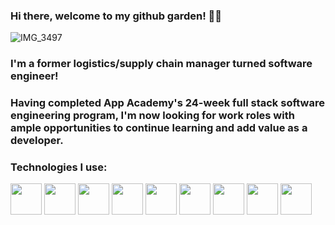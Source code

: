 ### Hi there, welcome to my github garden! 👋🌱


![IMG_3497](https://user-images.githubusercontent.com/93758028/179848897-0b4cdac2-ffd0-4534-95d4-e60a9f7dfab4.jpeg)



### I'm a former logistics/supply chain manager turned software engineer!

### Having completed App Academy's 24-week full stack software engineering program, I'm now looking for work roles with ample opportunities to continue learning and add value as a developer.

### Technologies I use:
<img src="https://cdn.jsdelivr.net/gh/devicons/devicon/icons/python/python-original.svg" height="50px" width="50px" /> <img src="https://cdn.jsdelivr.net/gh/devicons/devicon/icons/javascript/javascript-original.svg" height="50px" width="50px"/> <img src="https://cdn.jsdelivr.net/gh/devicons/devicon/icons/react/react-original.svg" height="50px" width="50px"/> <img src="https://cdn.jsdelivr.net/gh/devicons/devicon/icons/redux/redux-original.svg" height="50px" width="50px"/> <img src="https://cdn.jsdelivr.net/gh/devicons/devicon/icons/postgresql/postgresql-original.svg" height="50px" width="50px"/> <img src="https://cdn.jsdelivr.net/gh/devicons/devicon/icons/sequelize/sequelize-original.svg" height="50px" width="50px"/> <img src="https://cdn.jsdelivr.net/gh/devicons/devicon/icons/git/git-original.svg" height="50px" width="50px"/> <img src="https://cdn.jsdelivr.net/gh/devicons/devicon/icons/html5/html5-original.svg" height="50px" width="50px"/> <img src="https://cdn.jsdelivr.net/gh/devicons/devicon/icons/css3/css3-original.svg" height="50px" width="50px"/>













<!--
**RyanKagrise/RyanKagrise** is a ✨ _special_ ✨ repository because its `README.md` (this file) appears on your GitHub profile.

Python JavaScript React Redux Flask Express.js Postgres Sequelize Git HTML5 CSS3 Heroku Docker
Here are some ideas to get you started:

- 🔭 I’m currently working on ...
- 🌱 I’m currently learning ...
- 👯 I’m looking to collaborate on ...
- 🤔 I’m looking for help with ...
- 💬 Ask me about ...
- 📫 How to reach me: ...
- 😄 Pronouns: ...
- ⚡ Fun fact: ...
-->
